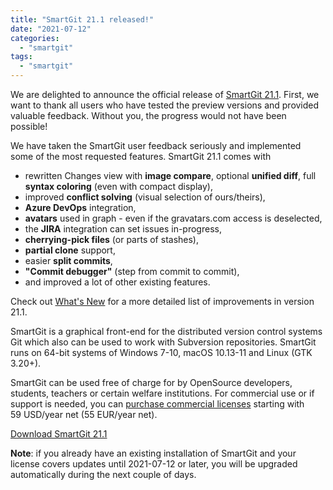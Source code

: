 ```yaml
---
title: "SmartGit 21.1 released!"
date: "2021-07-12"
categories: 
  - "smartgit"
tags: 
  - "smartgit"
---
```


We are delighted to announce the official release of [SmartGit 21.1](https://www.syntevo.com/smartgit/). First, we want to thank all users who have tested the preview versions and provided valuable feedback. Without you, the progress would not have been possible!

We have taken the SmartGit user feedback seriously and implemented some of the most requested features. SmartGit 21.1 comes with

- rewritten Changes view with **image compare**, optional **unified diff**, full **syntax coloring** (even with compact display),
- improved **conflict solving** (visual selection of ours/theirs),
- **Azure DevOps** integration,
- **avatars** used in graph - even if the gravatars.com access is deselected,
- the **JIRA** integration can set issues in-progress,
- **cherrying-pick files** (or parts of stashes),
- **partial clone** support,
- easier **split commits**,
- **"Commit debugger"** (step from commit to commit),
- and improved a lot of other existing features.

Check out [What's New](https://www.syntevo.com/smartgit/whats-new) for a more detailed list of improvements in version 21.1.

SmartGit is a graphical front-end for the distributed version control systems Git which also can be used to work with Subversion repositories. SmartGit runs on 64-bit systems of Windows 7-10, macOS 10.13-11 and Linux (GTK 3.20+).

SmartGit can be used free of charge for by OpenSource developers, students, teachers or certain welfare institutions. For commercial use or if support is needed, you can [purchase commercial licenses](https://www.syntevo.com/smartgit/purchase) starting with 59 USD/year net (55 EUR/year net).

[Download SmartGit 21.1](https://www.syntevo.com/smartgit/download)

**Note**: if you already have an existing installation of SmartGit and your license covers updates until 2021-07-12 or later, you will be upgraded automatically during the next couple of days.
